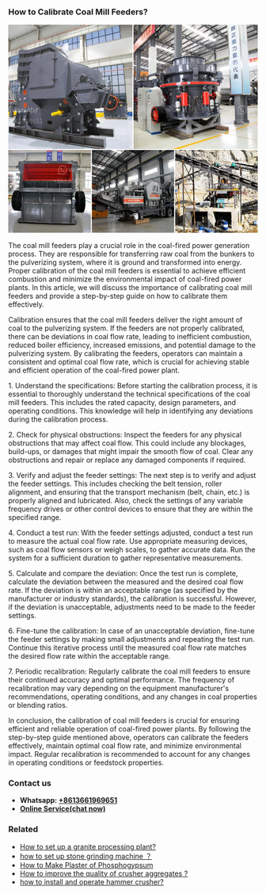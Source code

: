 <h3>How to Calibrate Coal Mill Feeders?</h3><img src='1701745036.jpg' alt=''><p>The coal mill feeders play a crucial role in the coal-fired power generation process. They are responsible for transferring raw coal from the bunkers to the pulverizing system, where it is ground and transformed into energy. Proper calibration of the coal mill feeders is essential to achieve efficient combustion and minimize the environmental impact of coal-fired power plants. In this article, we will discuss the importance of calibrating coal mill feeders and provide a step-by-step guide on how to calibrate them effectively.</p><p>Calibration ensures that the coal mill feeders deliver the right amount of coal to the pulverizing system. If the feeders are not properly calibrated, there can be deviations in coal flow rate, leading to inefficient combustion, reduced boiler efficiency, increased emissions, and potential damage to the pulverizing system. By calibrating the feeders, operators can maintain a consistent and optimal coal flow rate, which is crucial for achieving stable and efficient operation of the coal-fired power plant.</p><p>1. Understand the specifications: Before starting the calibration process, it is essential to thoroughly understand the technical specifications of the coal mill feeders. This includes the rated capacity, design parameters, and operating conditions. This knowledge will help in identifying any deviations during the calibration process.</p><p>2. Check for physical obstructions: Inspect the feeders for any physical obstructions that may affect coal flow. This could include any blockages, build-ups, or damages that might impair the smooth flow of coal. Clear any obstructions and repair or replace any damaged components if required.</p><p>3. Verify and adjust the feeder settings: The next step is to verify and adjust the feeder settings. This includes checking the belt tension, roller alignment, and ensuring that the transport mechanism (belt, chain, etc.) is properly aligned and lubricated. Also, check the settings of any variable frequency drives or other control devices to ensure that they are within the specified range.</p><p>4. Conduct a test run: With the feeder settings adjusted, conduct a test run to measure the actual coal flow rate. Use appropriate measuring devices, such as coal flow sensors or weigh scales, to gather accurate data. Run the system for a sufficient duration to gather representative measurements.</p><p>5. Calculate and compare the deviation: Once the test run is complete, calculate the deviation between the measured and the desired coal flow rate. If the deviation is within an acceptable range (as specified by the manufacturer or industry standards), the calibration is successful. However, if the deviation is unacceptable, adjustments need to be made to the feeder settings.</p><p>6. Fine-tune the calibration: In case of an unacceptable deviation, fine-tune the feeder settings by making small adjustments and repeating the test run. Continue this iterative process until the measured coal flow rate matches the desired flow rate within the acceptable range.</p><p>7. Periodic recalibration: Regularly calibrate the coal mill feeders to ensure their continued accuracy and optimal performance. The frequency of recalibration may vary depending on the equipment manufacturer's recommendations, operating conditions, and any changes in coal properties or blending ratios.</p><p>In conclusion, the calibration of coal mill feeders is crucial for ensuring efficient and reliable operation of coal-fired power plants. By following the step-by-step guide mentioned above, operators can calibrate the feeders effectively, maintain optimal coal flow rate, and minimize environmental impact. Regular recalibration is recommended to account for any changes in operating conditions or feedstock properties.</p><h3>Contact us</h3><ul><li><strong>Whatsapp:&nbsp;<a href="https://wa.me/8613661969651">+8613661969651</a></strong></li><li><a href="https://swt.shibang-china.com/?git&amp;zhl&amp;How to Calibrate Coal Mill Feeders"><strong>Online Service(chat now)</strong></a></li></ul><h3>Related</h3><ul><li><a href='How to set up a granite processing plant.md'>How to set up a granite processing plant?</a></li><li><a href='how to set up stone grinding machine ？.md'>how to set up stone grinding machine ？</a></li><li><a href='How to Make Plaster of Phosphogypsum.md'>How to Make Plaster of Phosphogypsum</a></li><li><a href='How to improve the quality of crusher aggregates .md'>How to improve the quality of crusher aggregates ?</a></li><li><a href='how to install and operate hammer crusher.md'>how to install and operate hammer crusher?</a></li></ul>